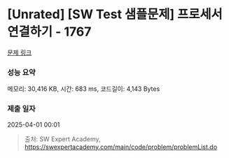# [Unrated] [SW Test 샘플문제] 프로세서 연결하기 - 1767 

[문제 링크](https://swexpertacademy.com/main/code/problem/problemDetail.do?contestProbId=AV4suNtaXFEDFAUf) 

### 성능 요약

메모리: 30,416 KB, 시간: 683 ms, 코드길이: 4,143 Bytes

### 제출 일자

2025-04-01 00:01



> 출처: SW Expert Academy, https://swexpertacademy.com/main/code/problem/problemList.do